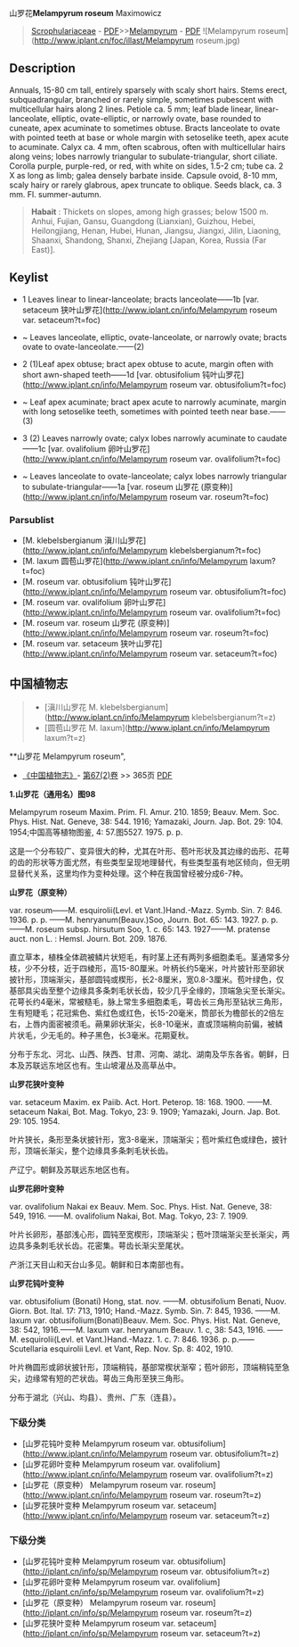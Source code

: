 山罗花**Melampyrum roseum** Maximowicz

> [Scrophulariaceae](http://www.iplant.cn/info/Scrophulariaceae?t=foc) - [PDF](http://www.iplant.cn/foc/pdf/Scrophulariaceae.pdf)>>[Melampyrum](http://www.iplant.cn/info/Melampyrum?t=foc) - [PDF](http://www.iplant.cn/foc/pdf/Melampyrum.pdf)
![Melampyrum roseum](http://www.iplant.cn/foc/illast/Melampyrum roseum.jpg)

## Description

Annuals, 15-80 cm tall, entirely sparsely with scaly short hairs. Stems erect, subquadrangular, branched or rarely simple, sometimes pubescent with multicellular hairs along 2 lines. Petiole ca. 5 mm; leaf blade linear, linear-lanceolate, elliptic, ovate-elliptic, or narrowly ovate, base rounded to cuneate, apex acuminate to sometimes obtuse. Bracts lanceolate to ovate with pointed teeth at base or whole margin with setoselike teeth, apex acute to acuminate. Calyx ca. 4 mm, often scabrous, often with multicellular hairs along veins; lobes narrowly triangular to subulate-triangular, short ciliate. Corolla purple, purple-red, or red, with white on sides, 1.5-2 cm; tube ca. 2 X as long as limb; galea densely barbate inside. Capsule ovoid, 8-10 mm, scaly hairy or rarely glabrous, apex truncate to oblique. Seeds black, ca. 3 mm. Fl. summer-autumn.

> **Habait** : 
> Thickets on slopes, among high grasses; below 1500 m. Anhui, Fujian, Gansu, Guangdong (Lianxian), Guizhou, Hebei, Heilongjiang, Henan, Hubei, Hunan, Jiangsu, Jiangxi, Jilin, Liaoning, Shaanxi, Shandong, Shanxi, Zhejiang [Japan, Korea, Russia (Far East)].

## Keylist

* 1 Leaves linear to linear-lanceolate; bracts lanceolate——1b [var. setaceum 狭叶山罗花](http://www.iplant.cn/info/Melampyrum roseum var. setaceum?t=foc)
* ~ Leaves lanceolate, elliptic, ovate-lanceolate, or narrowly ovate; bracts ovate to ovate-lanceolate.——(2)

* 2 (1)Leaf apex obtuse; bract apex obtuse to acute, margin often with short awn-shaped teeth——1d [var. obtusifolium 钝叶山罗花](http://www.iplant.cn/info/Melampyrum roseum var. obtusifolium?t=foc)
* ~ Leaf apex acuminate; bract apex acute to narrowly acuminate, margin with long setoselike teeth, sometimes with pointed teeth near base.——(3)

* 3 (2) Leaves narrowly ovate; calyx lobes narrowly acuminate to caudate——1c [var. ovalifolium 卵叶山罗花](http://www.iplant.cn/info/Melampyrum roseum var. ovalifolium?t=foc)
* ~ Leaves lanceolate to ovate-lanceolate; calyx lobes narrowly triangular to subulate-triangular——1a [var. roseum 山罗花 (原变种)](http://www.iplant.cn/info/Melampyrum roseum var. roseum?t=foc)

### Parsublist

* [M.  klebelsbergianum  滇川山罗花](http://www.iplant.cn/info/Melampyrum klebelsbergianum?t=foc)
* [M.  laxum  圆苞山罗花](http://www.iplant.cn/info/Melampyrum laxum?t=foc)
* [M.  roseum var. obtusifolium  钝叶山罗花](http://www.iplant.cn/info/Melampyrum roseum var. obtusifolium?t=foc)
* [M.  roseum var. ovalifolium  卵叶山罗花](http://www.iplant.cn/info/Melampyrum roseum var. ovalifolium?t=foc)
* [M.  roseum var. roseum  山罗花 (原变种)](http://www.iplant.cn/info/Melampyrum roseum var. roseum?t=foc)
* [M.  roseum var. setaceum  狭叶山罗花](http://www.iplant.cn/info/Melampyrum roseum var. setaceum?t=foc)

## 中国植物志

> * [滇川山罗花  M.  klebelsbergianum](http://www.iplant.cn/info/Melampyrum klebelsbergianum?t=z)
> * [圆苞山罗花  M.  laxum](http://www.iplant.cn/info/Melampyrum laxum?t=z)

**山罗花 Melampyrum roseum",

* [《中国植物志》](http://www.iplant.cn/frps)- [第67(2)卷](http://www.iplant.cn/frps/vol/67(2)) >> 365页 [PDF](http://www.iplant.cn/frps/pdf/67(2)/365.pdf)

**1.山罗花（通用名）图98**

Melampyrum roseum Maxim. Prim. Fl. Amur. 210. 1859; Beauv. Mem. Soc. Phys. Hist. Nat. Geneve, 38: 544. 1916; Yamazaki, Journ. Jap. Bot. 29: 104. 1954;中国高等植物图鉴, 4: 57.图5527. 1975. p. p.

这是一个分布较广、变异很大的种，尤其在叶形、苞叶形状及其边缘的齿形、花萼的齿的形状等方面尤然，有些类型呈现地理替代，有些类型虽有地区倾向，但无明显替代关系，这里均作为变种处理。这个种在我国曾经被分成6-7种。 

**山罗花（原变种）**

var. roseum——M. esquirolii(Levl. et Vant.)Hand.-Mazz. Symb. Sin. 7: 846. 1936. p. p. ——M. henryanum(Beauv.)Soo, Journ. Bot. 65: 143. 1927. p. p. ——M. roseum subsp. hirsutum Soo, 1. c. 65: 143. 1927——M. pratense auct. non L. : Hemsl. Journ. Bot. 209. 1876.

直立草本，植株全体疏被鳞片状短毛，有时茎上还有两列多细胞柔毛。茎通常多分枝，少不分枝，近于四棱形，高15-80厘米。叶柄长约5毫米，叶片披针形至卵状披针形，顶端渐尖，基部圆钝或楔形，长2-8厘米，宽0.8-3厘米。苞叶绿色，仅基部具尖齿至整个边缘具多条刺毛状长齿，较少几乎全缘的，顶端急尖至长渐尖。花萼长约4毫米，常被糙毛，脉上常生多细胞柔毛，萼齿长三角形至钻状三角形，生有短睫毛；花冠紫色、紫红色或红色，长15-20毫米，筒部长为檐部长的2倍左右，上唇内面密被须毛。蒴果卵状渐尖，长8-10毫米，直或顶端稍向前偏，被鳞片状毛，少无毛的。种子黑色，长3毫米。花期夏秋。

分布于东北、河北、山西、陕西、甘肃、河南、湖北、湖南及华东各省。朝鲜，日本及苏联远东地区也有。生山坡灌丛及高草丛中。

**山罗花狭叶变种**

var. setaceum Maxim. ex Paiib. Act. Hort. Peterop. 18: 168. 1900. ——M. setaceum Nakai, Bot. Mag. Tokyo, 23: 9. 1909; Yamazaki, Journ. Jap. Bot. 29: 105. 1954.

叶片狭长，条形至条状披针形，宽3-8毫米，顶端渐尖；苞叶紫红色或绿色，披针形，顶端长渐尖，整个边缘具多条刺毛状长齿。

产辽宁。朝鲜及苏联远东地区也有。

**山罗花卵叶变种**

var. ovalifolium Nakai ex Beauv. Mem. Soc. Phys. Hist. Nat. Geneve, 38: 549, 1916. ——M. ovalifolium Nakai, Bot. Mag. Tokyo, 23: 7. 1909.

叶片长卵形，基部浅心形，圆钝至宽楔形，顶端渐尖；苞叶顶端渐尖至长渐尖，两边具多条刺毛状长齿。花密集。萼齿长渐尖至尾状。

产浙江天目山和天台山多见。朝鲜和日本南部也有。

**山罗花钝叶变种**

var. obtusifolium (Bonati) Hong, stat. nov. ——M. obtusifolium Benati, Nuov. Giorn. Bot. Ital. 17: 713, 1910; Hand.-Mazz. Symb. Sin. 7: 845, 1936. ——M. laxum var. obtusifolium(Bonati)Beauv. Mem. Soc. Phys. Hist. Nat. Geneve, 38: 542, 1916.——M. laxum var. henryanum Beauv. 1. c, 38: 543, 1916. ——M. esquirolii(Levl. et Vant.)Hand.-Mazz. 1. c. 7: 846. 1936. p. p.——Scutellaria esquirolii Levl. et Vant, Rep. Nov. Sp. 8: 402, 1910.

叶片椭圆形或卵状披针形，顶端稍钝，基部常楔状渐窄；苞叶卵形，顶端稍钝至急尖，边缘常有短的芒状齿。萼齿三角形至狭三角形。

分布于湖北（兴山、均县）、贵州、广东（连县）。

### 下级分类
* [山罗花钝叶变种  Melampyrum roseum var. obtusifolium](http://www.iplant.cn/info/Melampyrum roseum var. obtusifolium?t=z)
* [山罗花卵叶变种  Melampyrum roseum var. ovalifolium](http://www.iplant.cn/info/Melampyrum roseum var. ovalifolium?t=z)
* [山罗花（原变种）  Melampyrum roseum var. roseum](http://www.iplant.cn/info/Melampyrum roseum var. roseum?t=z)
* [山罗花狭叶变种  Melampyrum roseum var. setaceum](http://www.iplant.cn/info/Melampyrum roseum var. setaceum?t=z)

### 下级分类
* [山罗花钝叶变种  Melampyrum roseum var. obtusifolium](http://iplant.cn/info/sp/Melampyrum roseum var. obtusifolium?t=z)
* [山罗花卵叶变种  Melampyrum roseum var. ovalifolium](http://iplant.cn/info/sp/Melampyrum roseum var. ovalifolium?t=z)
* [山罗花（原变种）  Melampyrum roseum var. roseum](http://iplant.cn/info/sp/Melampyrum roseum var. roseum?t=z)
* [山罗花狭叶变种  Melampyrum roseum var. setaceum](http://iplant.cn/info/sp/Melampyrum roseum var. setaceum?t=z)
